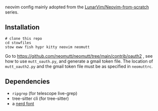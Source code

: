 neovim config mainly adopted from the [LunarVim/Neovim-from-scratch](https://github.com/LunarVim/Neovim-from-scratch) series.

## Installation
```
# clone this repo
cd stowfiles
stow eww fish hypr kitty neovim neomutt
```

Go to https://github.com/neomutt/neomutt/tree/main/contrib/oauth2 , see how to use `mutt_oauth.py`, and generate a gmail token file.
The location of `mutt_oauth2.py` and the gmail token file must be as specified in `neomuttrc`.

## Dependencies
* `ripgrep` (for telescope live-grep)
* tree-sitter cli (for tree-sitter)
* a [nerd font](https://www.nerdfonts.com/)
